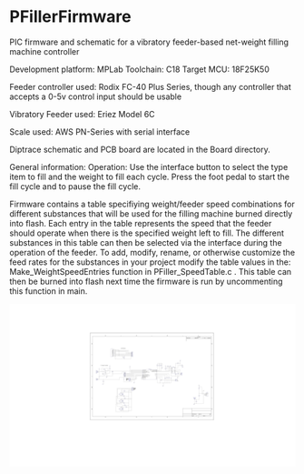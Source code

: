 # PFillerFirmware
PIC firmware and schematic for a vibratory feeder-based net-weight filling machine controller

Development platform: MPLab
Toolchain: C18
Target MCU: 18F25K50

Feeder controller used: Rodix FC-40 Plus Series, though any controller that accepts a 0-5v control input should be usable

Vibratory Feeder used: Eriez Model 6C 

Scale used: AWS PN-Series with serial interface

Diptrace schematic and PCB board are located in the Board directory.

General information:
Operation: Use the interface button to select the type item to fill and the weight to fill each cycle.  Press the foot pedal to
start the fill cycle and to pause the fill cycle.

Firmware contains a table specifiying weight/feeder speed combinations for different substances that will be used for the filling 
machine burned directly into flash.  Each entry in the table represents the speed that the feeder should operate when there is 
the specified weight left to fill.  The different substances in this table can then be selected via the interface during the 
operation of the feeder.  To add, modify, rename, or otherwise customize the feed rates for the substances in your project modify
the table values in the: Make_WeightSpeedEntries function in PFiller_SpeedTable.c .   This table can then be burned into flash 
next time the firmware is run by uncommenting this function in main.

![](https://github.com/centicosm/PFillerFirmware/blob/master/Board/Schematic.jpg)
